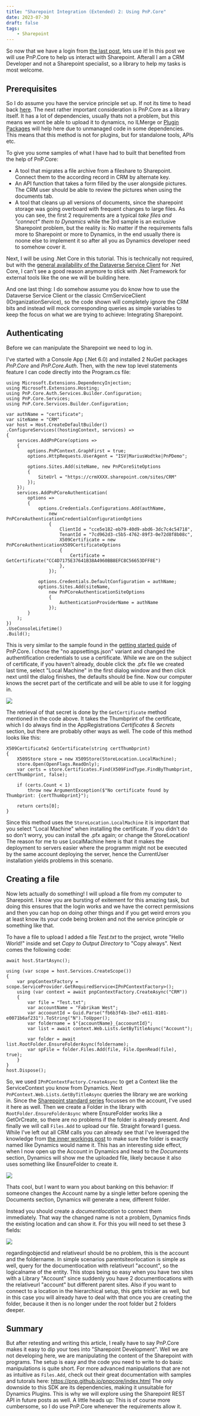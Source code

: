 ```yaml
---
title: "Sharepoint Integration (Extended) 2: Using PnP.Core"
date: 2023-07-30
draft: false
tags: 
    - Sharepoint
---
```


So now that we have a login from [the last post](/post/sharepoint/custom/appregistration), lets use it! In this post we will use PnP.Core to help us interact with Sharepoint. Afterall I am a CRM Developer and not a Sharepoint specialist, so a library to help my tasks is most welcome.

## Prerequisites
So I do assume you have the service principle set up. If not its time to head back [here](/post/sharepoint/custom/appregistration).
The next rather important consideration is PnP.Core as a library itself. It has a lot of dependencies, usually thats not a problem, but this means we wont be able to upload it to dynamics, no ILMerge or [Plugin Packages](/post/my-first-shot/plugin-packages) will help here due to unmanaged code in some dependencies. This means that this method is not for plugins, but for standalone tools, APIs etc. 

To give you some samples of what I have had to built that benefited from the help of PnP.Core:
- A tool that migrates a file archive from a fileshare to Sharepoint. Connect them to the according record in CRM by alternate key.
- An API function that takes a form filled by the user alongside pictures. The CRM user should be able to review the pictures when using the documents tab.
- A tool that cleans up all versions of documents, since the sharepoint storage was going overboard with frequent changes to large files.
As you can see, the first 2 requirements are a typical _take files and "connect" them to Dynamics_ while the 3rd sample is an exclusive Sharepoint problem, but the reality is: No matter if the requirements falls more to Sharepoint or more to Dynamics, in the end usually there is noone else to implement it so after all you as Dynamics developer need to somehow cover it.

Next, I will be using .Net Core in this tutorial. This is technically not required, but with the [general availability of the Dataverse Service Client](https://powerapps.microsoft.com/en-us/blog/dataverse-service-client-is-now-generally-available/) for .Net Core, I can't see a good reason anymore to stick with .Net Framework for external tools like the one we will be building here. 

And one last thing: I do somehow assume you do know how to use the Dataverse Service Client or the classic CrmServiceClient (IOrganizationService), so the code shown will completely ignore the CRM bits and instead will mock corresponding queries as simple variables to keep the focus on what we are trying to achieve: Integrating Sharepoint.

## Authenticating
Before we can manipulate the Sharepoint we need to log in. 

I've started with a Console App (.Net 6.0) and installed 2 NuGet packages _PnP.Core_ and _PnP.Core.Auth_. 
Then, with the new top level statements feature I can code directly into the Program.cs file:
```
using Microsoft.Extensions.DependencyInjection;
using Microsoft.Extensions.Hosting;
using PnP.Core.Auth.Services.Builder.Configuration;
using PnP.Core.Services;
using PnP.Core.Services.Builder.Configuration;

var authName = "certificate";
var siteName = "CRM"
var host = Host.CreateDefaultBuilder()
.ConfigureServices((hostingContext, services) =>
{
    services.AddPnPCore(options =>
    {
        options.PnPContext.GraphFirst = true;
        options.HttpRequests.UserAgent = "ISV|MariusWodtke|PnPDemo";

        options.Sites.Add(siteName, new PnPCoreSiteOptions
        {
            SiteUrl = "https://crmXXXX.sharepoint.com/sites/CRM"
        });
    });
    services.AddPnPCoreAuthentication(
        options =>
        {
            options.Credentials.Configurations.Add(authName,
                new PnPCoreAuthenticationCredentialConfigurationOptions
                {
                    ClientId = "cce5e182-eb79-40d9-abd6-3dc7c4c54718",
                    TenantId = "7cd962d3-c5b5-4762-89f3-0e72d8f8b08c",
                    X509Certificate = new PnPCoreAuthenticationX509CertificateOptions
                    {
                        Certificate = GetCertificate("CC4D7175E37641B38A4960BB8EFC8C56653DFF8E")
                    },
                });

            options.Credentials.DefaultConfiguration = authName;
            options.Sites.Add(siteName,
                new PnPCoreAuthenticationSiteOptions
                {
                    AuthenticationProviderName = authName
                });
        }
    );
})
.UseConsoleLifetime()
.Build();
```
This is very similar to the sample found in the [getting started guide](https://pnp.github.io/pnpcore/using-the-sdk/readme.html) of PnP.Core. I chose the "no appsettings.json" variant and changed the authentification credentials to use a certificate. While we are on the subject of certificate, if you haven't already, double click the .pfx file we created last time, select "Local Machine" in the first dialog window and then click next until the dialog finishes, the defaults should be fine. Now our computer knows the secret part of the certificate and will be able to use it for logging in. 

![](InstallCert.png)

The retrieval of that secret is done by the `GetCertificate` method mentioned in the code above. It takes the Thumbprint of the certificate, which I do always find in the AppRegistrations _Certificates & Secrets_ section, but there are probably other ways as well. The code of this method looks like this:

```
X509Certificate2 GetCertificate(string certThumbprint)
{
    X509Store store = new X509Store(StoreLocation.LocalMachine);
    store.Open(OpenFlags.ReadOnly);
    var certs = store.Certificates.Find(X509FindType.FindByThumbprint, certThumbprint, false);

    if (certs.Count < 1)
        throw new ArgumentException($"No certificate found by Thumbprint: {certThumbprint}");

    return certs[0];
}
```

Since this method uses the `StoreLocation.LocalMachine` it is important that you select "Local Machine" when installing the certificate. If you didn't do so don't worry, you can install the .pfx again; or change the StoreLocation! The reason for me to use LocalMachine here is that it makes the deployment to servers easier where the programm might not be executed by the same account deploying the server, hence the CurrentUser installation yields problems in this scenario.

## Creating a file
Now lets actually do something! I will upload a file from my computer to Sharepoint. I know you are bursting of exitement for this amazing task, but doing this ensures that the login works and we have the correct permissions and then you can hop on doing other things and if you get weird errors you at least know its your code being broken and not the service principle or something like that.

To have a file to upload I added a file _Test.txt_ to the project, wrote "Hello World!" inside and set _Copy to Output Directory_ to "Copy always". Next comes the following code:

```
await host.StartAsync();

using (var scope = host.Services.CreateScope())
{
    var pnpContextFactory = scope.ServiceProvider.GetRequiredService<IPnPContextFactory>();
    using (var context = await pnpContextFactory.CreateAsync("CRM"))
    {
        var file = "Test.txt";
        var accountName = "Fabrikam West";
        var accoountId = Guid.Parse("fb6b3f4b-1be7-e611-8101-e0071b6af231").ToString("N").ToUpper();
        var foldername = $"{accountName}_{accoountId}";
        var list = await context.Web.Lists.GetByTitleAsync("Account");

        var folder = await list.RootFolder.EnsureFolderAsync(foldername);
        var spFile = folder.Files.Add(file, File.OpenRead(file), true);
    }
}
host.Dispose();
```

So, we used `IPnPContextFactory.CreateAsync` to get a Context like the ServiceContext you know from Dynamics. Next `PnPContext.Web.Lists.GetByTitleAsync` queries the library we are working in. Since the [Sharepoint standard series](/post/sharepoint/standard) focusses on the account, I've used it here as well.
Then we create a Folder in the library with `RootFolder.EnsureFolderAsync` where EnsureFolder works like a GetOrCreate, so there are no problems if the folder is already present. And finally we will call `Files.Add` to upload our file. Straight forward I guess. 
While I've left out all CRM calls you can already see that I've leveraged the knowledge from [the inner workings post](/post/sharepoint/standard/innerworkings) to make sure the folder is exactly named like Dynamics would name it. This has an interesting side effect, when I now open up the Account in Dynamics and head to the _Documents_ section, Dynamics will show me the uploaded file, likely because it also uses something like EnsureFolder to create it.

![](DocumentsTab.png)

Thats cool, but I want to warn you about banking on this behavior: If someone changes the Account name by a single letter before opening the Documents section, Dynamics will generate a new, different folder.

Instead you should create a _documentlocation_ to connect them immediately. That way the changed name is not a problem, Dynamics finds the existing location and can show it. For this you will need to set these 3 fields:

![](DocumentLocation.png)

regardingobjectid and relativeurl should be no problem, this is the account and the foldername. In simple scenarios parentsiteorlocation is simple as well, query for the documentlocation with relativeurl "account", so the logicalname of the entity. This stops being so easy when you have two sites with a Library "Account" since suddenly you have 2 documentlocations with the relativeurl "account" but different parent sites. Also if you want to connect to a location in the hierarchical setup, this gets trickier as well, but in this case you will already have to deal with that once you are creating the folder, because it then is no longer under the root folder but 2 folders deeper.

## Summary
But after retesting and writing this article, I really have to say PnP.Core makes it easy to dip your toes into "Sharepoint Development". Well we are not developing here, we are manipulating the content of the Sharepoint with programs. 
The setup is easy and the code you need to write to do basic manipulations is quite short. For more advanced manipulations that are not as intuitive as `Files.Add`, check out their great documentation with samples and tutorals here: https://pnp.github.io/pnpcore/index.html
The only downside to this SDK are its dependencies, making it unsuitable for Dynamics Plugins. This is why we will explore using the Sharepoint REST API in future posts as well. A little heads up: This is of course more cumbersome, so I do use PnP.Core whenever the requirements allow it.